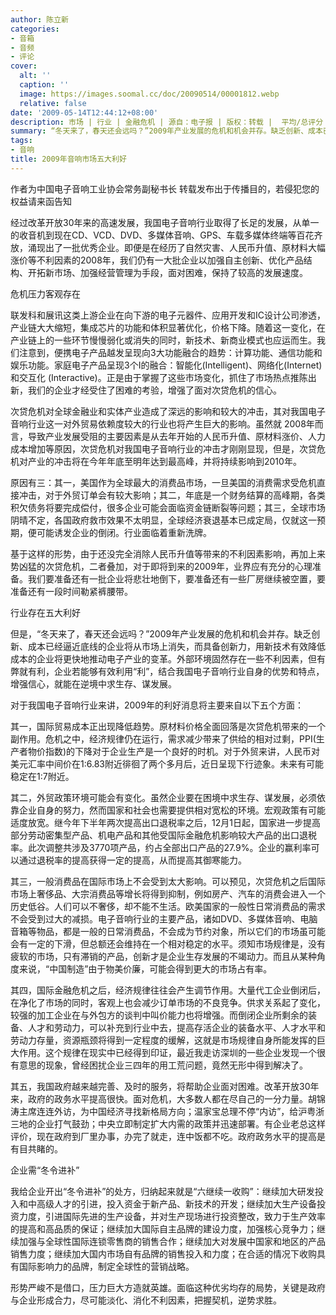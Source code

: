 ```yaml
---
author: 陈立新
categories:
- 音箱
- 音频
- 评论
cover:
  alt: ''
  caption: ''
  image: https://images.soomal.cc/doc/20090514/00001812.webp
  relative: false
date: '2009-05-14T12:44:12+08:00'
description: 市场 | 行业 | 金融危机 | 源自：电子报 | 版权：转载 |  平均/总评分：09.00/9
summary: “冬天来了，春天还会远吗？”2009年产业发展的危机和机会并存。缺乏创新、成本已经逼近底线的企业将从市场上消失，而具备创新力，用新技术有效降低成本的企业将更快地推动电子产业的变革。外部环境固然存在一些不利因素，但有弊就有利，企业若能够有效利用“利”，结合我国电子音响行业自身的优势和特点，增强信心，就能在逆境中求生存、谋发展。对于我国电子音响行业来讲，2009年的利好消息将主要来自以下五个方面
tags:
- 音响
title: 2009年音响市场五大利好
---
```


作者为中国电子音响工业协会常务副秘书长
转载发布出于传播目的，若侵犯您的权益请来函告知

经过改革开放30年来的高速发展，我国电子音响行业取得了长足的发展，从单一的收音机到现在CD、VCD、DVD、多媒体音响、GPS、车载多媒体终端等百花齐放，涌现出了一批优秀企业。即便是在经历了自然灾害、人民币升值、原材料大幅涨价等不利因素的2008年，我们仍有一大批企业以加强自主创新、优化产品结构、开拓新市场、加强经营管理为手段，面对困难，保持了较高的发展速度。



危机压力客观存在



联发科和展讯这类上游企业在向下游的电子元器件、应用开发和IC设计公司渗透，产业链大大缩短，集成芯片的功能和体积显著优化，价格下降。随着这一变化，在产业链上的一些环节慢慢弱化或消失的同时，新技术、新商业模式也应运而生。我们注意到，便携电子产品越发呈现向3大功能融合的趋势：计算功能、通信功能和娱乐功能。家庭电子产品呈现3个I的融合：智能化(Intelligent)、网络化(Internet)和交互化 (Interactive)。正是由于掌握了这些市场变化，抓住了市场热点推陈出新，我们的企业才经受住了困难的考验，增强了面对次贷危机的信心。



次贷危机对全球金融业和实体产业造成了深远的影响和较大的冲击，其对我国电子音响行业这一对外贸易依赖度较大的行业也将产生巨大的影响。虽然就 2008年而言，导致产业发展受阻的主要因素是从去年开始的人民币升值、原材料涨价、人力成本增加等原因，次贷危机对我国电子音响行业的冲击才刚刚显现，但是，次贷危机对产业的冲击将在今年年底至明年达到最高峰，并将持续影响到2010年。



原因有三：其一，美国作为全球最大的消费品市场，一旦美国的消费需求受危机直接冲击，对于外贸订单会有较大影响；其二，年底是一个财务结算的高峰期，各类积欠债务将要完成偿付，很多企业可能会面临资金链断裂等问题；其三，全球市场阴晴不定，各国政府救市效果不太明显，全球经济衰退基本已成定局，仅就这一预期，便可能诱发企业的倒闭。行业面临着重新洗牌。



基于这样的形势，由于还没完全消除人民币升值等带来的不利因素影响，再加上来势凶猛的次贷危机，二者叠加，对于即将到来的2009年，业界应有充分的心理准备。我们要准备还有一批企业将悲壮地倒下，要准备还有一些厂房继续被空置，要准备还有一段时间勒紧裤腰带。



行业存在五大利好



但是，“冬天来了，春天还会远吗？”2009年产业发展的危机和机会并存。缺乏创新、成本已经逼近底线的企业将从市场上消失，而具备创新力，用新技术有效降低成本的企业将更快地推动电子产业的变革。外部环境固然存在一些不利因素，但有弊就有利，企业若能够有效利用“利”，结合我国电子音响行业自身的优势和特点，增强信心，就能在逆境中求生存、谋发展。



对于我国电子音响行业来讲，2009年的利好消息将主要来自以下五个方面：



其一，国际贸易成本正出现降低趋势。原材料价格全面回落是次贷危机带来的一个副作用。危机之中，经济规律仍在运行，需求减少带来了供给的相对过剩，PPI(生产者物价指数)的下降对于企业生产是一个良好的时机。对于外贸来讲，人民币对美元汇率中间价在1∶6.83附近徘徊了两个多月后，近日呈现下行迹象。未来有可能稳定在1∶7附近。



其二，外贸政策环境可能会有变化。虽然企业要在困境中求生存、谋发展，必须依靠企业自身的努力，然而国家和社会也需要提供相对宽松的环境。宏观政策有可能适度放宽。继今年下半年两次提高出口退税率之后，12月1日起，国家进一步提高部分劳动密集型产品、机电产品和其他受国际金融危机影响较大产品的出口退税率。此次调整共涉及3770项产品，约占全部出口产品的27.9%。企业的赢利率可以通过退税率的提高获得一定的提高，从而提高其御寒能力。



其三，一般消费品在国际市场上不会受到太大影响。可以预见，次贷危机之后国际市场上奢侈品、大宗消费品等增长将得到抑制，例如房产、汽车的消费会进入一个历史低谷。人们可以不奢侈，却不能不生活。欧美国家的一般性日常消费品的需求不会受到过大的减损。电子音响行业的主要产品，诸如DVD、多媒体音响、电脑音箱等物品，都是一般的日常消费品，不会成为节约对象，所以它们的市场虽可能会有一定的下滑，但总额还会维持在一个相对稳定的水平。须知市场规律是，没有疲软的市场，只有滞销的产品，创新才是企业生存发展的不竭动力。而且从某种角度来说，“中国制造”由于物美价廉，可能会得到更大的市场占有率。



其四，国际金融危机之后，经济规律往往会产生调节作用。大量代工企业倒闭后，在净化了市场的同时，客观上也会减少订单市场的不良竞争。供求关系起了变化，较强的加工企业在与外包方的谈判中叫价能力也将增强。而倒闭企业所剩余的装备、人才和劳动力，可以补充到行业中去，提高存活企业的装备水平、人才水平和劳动力存量，资源瓶颈将得到一定程度的缓解，这就是市场规律自身所能发挥的巨大作用。这个规律在现实中已经得到印证，最近我走访深圳的一些企业发现一个很有意思的现象，曾经困扰企业三四年的用工荒问题，竟然无形中得到解决了。



其五，我国政府越来越完善、及时的服务，将帮助企业面对困难。改革开放30年来，政府的政务水平提高很快。面对危机，大多数人都在尽自己的一分力量。胡锦涛主席连连外访，为中国经济寻找新格局方向；温家宝总理不停“内访”，给沪粤浙三地的企业打气鼓劲；中央立即制定扩大内需的政策并迅速部署。有企业老总这样评价，现在政府到厂里办事，办完了就走，连中饭都不吃。政府政务水平的提高是有目共睹的。



企业需“冬令进补”



我给企业开出“冬令进补”的处方，归纳起来就是“六继续一收购”：继续加大研发投入和中高级人才的引进，投入资金于新产品、新技术的开发；继续加大生产设备投资力度，引进国际先进的生产设备，并对生产现场进行投资整改，致力于生产效率的提高和高品质的保证；继续加大国际自主品牌的建设力度，加强核心竞争力；继续加强与全球性国际连锁零售商的销售合作；继续加大对发展中国家和地区的产品销售力度；继续加大国内市场自有品牌的销售投入和力度；在合适的情况下收购具有国际影响力的品牌，制定全球性的营销战略。



形势严峻不是借口，压力巨大方造就英雄。面临这种优劣均存的局势，关键是政府与企业形成合力，尽可能淡化、消化不利因素，把握契机，逆势求胜。